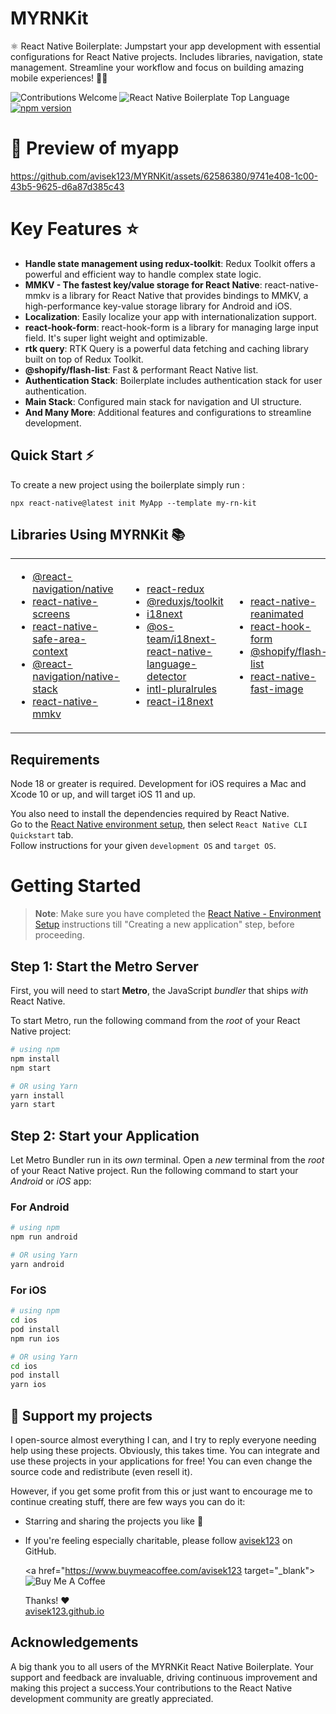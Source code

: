 # MYRNKit

⚛️ React Native Boilerplate: Jumpstart your app development with essential configurations for React Native projects. Includes libraries, navigation, state management. Streamline your workflow and focus on building amazing mobile experiences! 📱✨

<!-- ![React Native Boilerplate License](https://img.shields.io/github/license/avisek123/MYRNKit) -->
![Contributions Welcome](https://img.shields.io/badge/contributions-welcome-brightgreen)
![React Native Boilerplate Top Language](https://img.shields.io/github/languages/top/avisek123/MYRNKit)
[![npm version](https://img.shields.io/npm/v/my-rn-kit)](https://www.npmjs.com/package/my-rn-kit)

# 📱 Preview of myapp



https://github.com/avisek123/MYRNKit/assets/62586380/9741e408-1c00-43b5-9625-d6a87d385c43



# Key Features ⭐️

- **Handle state management using redux-toolkit**: Redux Toolkit offers a powerful and efficient way to handle complex state logic.
- **MMKV - The fastest key/value storage for React Native**: react-native-mmkv is a library for React Native that provides bindings to MMKV, a high-performance key-value storage library for Android and iOS.
- **Localization**: Easily localize your app with internationalization support.
- **react-hook-form**: react-hook-form is a library for managing large input field. It's super light weight and optimizable.
- **rtk query**: RTK Query is a powerful data fetching and caching library built on top of Redux Toolkit.
- **@shopify/flash-list**: Fast & performant React Native list.
- **Authentication Stack**: Boilerplate includes authentication stack for user authentication.
- **Main Stack**: Configured main stack for navigation and UI structure.
- **And Many More**: Additional features and configurations to streamline development.

## Quick Start ⚡

To create a new project using the boilerplate simply run :

```
npx react-native@latest init MyApp --template my-rn-kit
```

## Libraries Using MYRNKit 📚

<table>
<tr>
<td>

- [@react-navigation/native](https://www.npmjs.com/package/@react-navigation/native)
- [react-native-screens](https://www.npmjs.com/package/react-native-screens)
- [react-native-safe-area-context](https://www.npmjs.com/package/react-native-safe-area-context)
- [@react-navigation/native-stack](https://www.npmjs.com/package/@react-navigation/native-stack)
- [react-native-mmkv](https://www.npmjs.com/package/react-native-mmkv)

</td>

<td>
  
- [react-redux](https://www.npmjs.com/package/react-redux)
- [@reduxjs/toolkit](https://www.npmjs.com/package/@reduxjs/toolkit)
- [i18next](https://www.npmjs.com/package/i18next)
- [@os-team/i18next-react-native-language-detector](https://www.npmjs.com/package/@os-team/i18next-react-native-language-detector)
- [intl-pluralrules](https://www.npmjs.com/package/intl-pluralrules)
- [react-i18next](https://www.npmjs.com/package/react-i18next)
  
</td>
<td>

- [react-native-reanimated](https://www.npmjs.com/package/react-native-reanimated)
- [react-hook-form](https://www.npmjs.com/package/react-hook-form)
- [@shopify/flash-list](https://www.npmjs.com/package/@shopify/flash-list)
- [react-native-fast-image](https://www.npmjs.com/package/react-native-fast-image)

</td>
</tr>
</table>

## Requirements

Node 18 or greater is required. Development for iOS requires a Mac and Xcode 10 or up, and will target iOS 11 and up.

You also need to install the dependencies required by React Native.  
Go to the [React Native environment setup](https://reactnative.dev/docs/environment-setup), then select `React Native CLI Quickstart` tab.  
Follow instructions for your given `development OS` and `target OS`.

# Getting Started

> **Note**: Make sure you have completed the [React Native - Environment Setup](https://reactnative.dev/docs/environment-setup) instructions till "Creating a new application" step, before proceeding.

## Step 1: Start the Metro Server

First, you will need to start **Metro**, the JavaScript _bundler_ that ships _with_ React Native.

To start Metro, run the following command from the _root_ of your React Native project:

```bash
# using npm
npm install
npm start

# OR using Yarn
yarn install
yarn start
```

## Step 2: Start your Application

Let Metro Bundler run in its _own_ terminal. Open a _new_ terminal from the _root_ of your React Native project. Run the following command to start your _Android_ or _iOS_ app:

### For Android

```bash
# using npm
npm run android

# OR using Yarn
yarn android
```

### For iOS

```bash
# using npm
cd ios
pod install
npm run ios

# OR using Yarn
cd ios
pod install
yarn ios
```
## 💖 Support my projects

I open-source almost everything I can, and I try to reply everyone needing help using these projects. Obviously, this takes time. You can integrate and use these projects in your applications for free! You can even change the source code and redistribute (even resell it).

However, if you get some profit from this or just want to encourage me to continue creating stuff, there are few ways you can do it:

- Starring and sharing the projects you like 🚀
- If you're feeling especially charitable, please follow [avisek123](https://github.com/avisek123) on GitHub.

  <a href="https://www.buymeacoffee.com/avisek123 target="_blank"><img src="https://www.buymeacoffee.com/assets/img/custom_images/orange_img.png" alt="Buy Me A Coffee" style="height: auto !important;width: auto !important;" ></a>

  Thanks! ❤️
  <br/>
  [avisek123.github.io](https://github.com/avisek123)
  <br/>
  <Avisek />

## Acknowledgements

A big thank you to all users of the MYRNKit React Native Boilerplate. Your support and feedback are invaluable, driving continuous improvement and making this project a success.Your contributions to the React Native development community are greatly appreciated.
